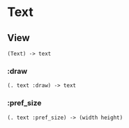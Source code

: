 # Text

## View

```code
(Text) -> text
```

### :draw

```code
(. text :draw) -> text
```

### :pref_size

```code
(. text :pref_size) -> (width height)
```

